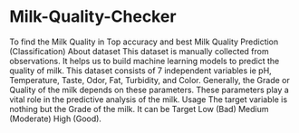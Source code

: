 # Milk-Quality-Checker
To find the Milk Quality in Top accuracy and best
Milk Quality Prediction (Classification)  About dataset This dataset is manually collected from observations. It helps us to build machine learning models to predict the quality of milk. This dataset consists of 7 independent variables ie pH, Temperature, Taste, Odor, Fat, Turbidity, and Color. Generally, the Grade or Quality of the milk depends on these parameters. These parameters play a vital role in the predictive analysis of the milk.  Usage The target variable is nothing but the Grade of the milk. It can be  Target  Low (Bad)  Medium (Moderate)  High (Good).
